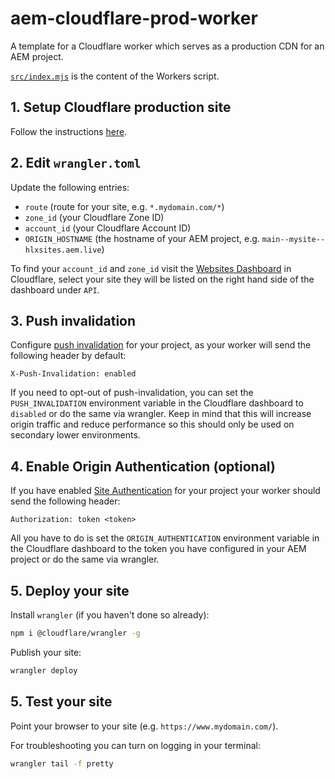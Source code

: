 # aem-cloudflare-prod-worker

A template for a Cloudflare worker which serves as a production CDN for an AEM project.

[`src/index.mjs`](https://github.com/adobe/aem-cloudflare-prod-worker/blob/main/src/index.mjs) is the content of the Workers script.

## 1. Setup Cloudflare production site

Follow the instructions [here](https://www.aem.live/docs/byo-cdn-cloudflare-setup).

## 2. Edit `wrangler.toml`

Update the following entries:

- `route` (route for your site, e.g. `*.mydomain.com/*`)
- `zone_id` (your Cloudflare Zone ID)
- `account_id` (your Cloudflare Account ID)
- `ORIGIN_HOSTNAME` (the hostname of your AEM project, e.g. `main--mysite--hlxsites.aem.live`)

To find your `account_id` and `zone_id` visit the [Websites Dashboard](https://dash.cloudflare.com/zones) in Cloudflare, select your site they will be listed on the right hand side of the dashboard under `API`.

## 3. Push invalidation

Configure [push invalidation](https://www.aem.live/docs/setup-byo-cdn-push-invalidation#cloudflare) for your project, as your worker will send the following header by default:

```
X-Push-Invalidation: enabled
```

If you need to opt-out of push-invalidation, you can set the `PUSH_INVALIDATION` environment variable in the Cloudflare dashboard to `disabled` or do the same via wrangler. Keep in mind that this will increase origin traffic and reduce performance so this should only be used on secondary lower environments.

## 4. Enable Origin Authentication (optional)

If you have enabled [Site Authentication](https://www.aem.live/docs/authentication-setup-site) for your project your worker should send the following header:

```
Authorization: token <token>
```

All you have to do is set the `ORIGIN_AUTHENTICATION` environment variable in the Cloudflare dashboard to the token you have configured in your AEM project or do the same via wrangler.

## 5. Deploy your site

Install `wrangler` (if you haven't done so already):

```sh
npm i @cloudflare/wrangler -g
```

Publish your site:

```sh
wrangler deploy
```

## 5. Test your site

Point your browser to your site (e.g. `https://www.mydomain.com/`).

For troubleshooting you can turn on logging in your terminal:

```sh
wrangler tail -f pretty
```
